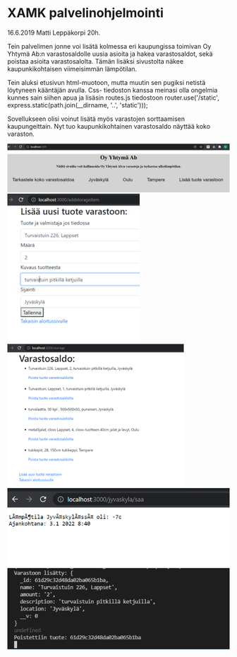 # XAMK palvelinohjelmointi

16.6.2019
Matti Leppäkorpi 20h.

Tein palvelimen jonne voi lisätä kolmessa eri kaupungissa toimivan 
Oy Yhtymä Ab:n varastosaldolle uusia asioita ja hakea varastosaldot, sekä poistaa asioita varastosalolta.
Tämän lisäksi sivustolta näkee kaupunkikohtaisen viimeisimmän lämpötilan.

Tein aluksi etusivun html-muotoon, mutta muutin sen pugiksi netistä löytyneen kääntäjän avulla. Css-
tiedoston kanssa meinasi olla ongelmia kunnes sain siihen apua ja lisäsin routes.js tiedostoon 
router.use('/static', express.static(path.join(__dirname, '..', 'static'))); 

Sovellukseen olisi voinut lisätä myös varastojen sorttaamisen
kaupungeittain. Nyt tuo kaupunkikohtainen varastosaldo näyttää koko varaston.

<img src="kuvat/kuva1.PNG" width="700" />
<img src="kuvat/kuva2.PNG" width="300" />
<img src="kuvat/kuva3.PNG" width="400" />
<img src="kuvat/kuva4.PNG" width="600" />
<img src="kuvat/kuva5.PNG" width="600" />
